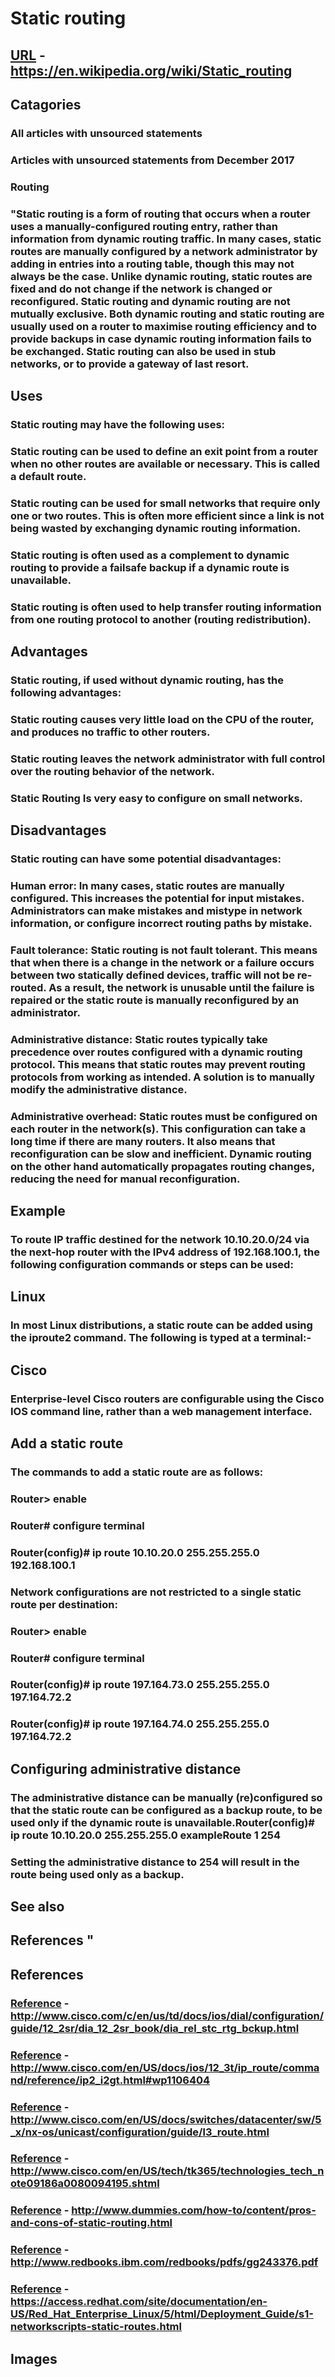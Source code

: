 # Static routing
## [URL](https://en.wikipedia.org/wiki/Static_routing) - https://en.wikipedia.org/wiki/Static_routing
## Catagories
### All articles with unsourced statements
### Articles with unsourced statements from December 2017
### Routing
### "Static routing is a form of routing that occurs when a router uses a manually-configured routing entry, rather than information from dynamic routing traffic. In many cases, static routes are manually configured by a network administrator by adding in entries into a routing table, though this may not always be the case. Unlike dynamic routing, static routes are fixed and do not change if the network is changed or reconfigured. Static routing and dynamic routing are not mutually exclusive. Both dynamic routing and static routing are usually used on a router to maximise routing efficiency and to provide backups in case dynamic routing information fails to be exchanged. Static routing can also be used in stub networks, or to provide a gateway of last resort.
## Uses  
### Static routing may have the following uses: 

### Static routing can be used to define an exit point from a router when no other routes are available or necessary. This is called a default route. 
### Static routing can be used for small networks that require only one or two routes. This is often more efficient since a link is not being wasted by exchanging dynamic routing information. 
### Static routing is often used as a complement to dynamic routing to provide a failsafe backup if a dynamic route is unavailable. 
### Static routing is often used to help transfer routing information from one routing protocol to another (routing redistribution).
## Advantages  
### Static routing, if used without dynamic routing, has the following advantages: 
### Static routing causes very little load on the CPU of the router, and produces no traffic to other routers. 
### Static routing leaves the network administrator with full control over the routing behavior of the network. 
### Static Routing Is very easy to configure on small networks.
## Disadvantages  
### Static routing can have some potential disadvantages: 
### Human error: In many cases, static routes are manually configured. This increases the potential for input mistakes. Administrators can make mistakes and mistype in network information, or configure incorrect routing paths by mistake. 
### Fault tolerance: Static routing is not fault tolerant. This means that when there is a change in the network or a failure occurs between two statically defined devices, traffic will not be re-routed. As a result, the network is unusable until the failure is repaired or the static route is manually reconfigured by an administrator. 
### Administrative distance: Static routes typically take precedence over routes configured with a dynamic routing protocol. This means that static routes may prevent routing protocols from working as intended. A solution is to manually modify the administrative distance. 
### Administrative overhead: Static routes must be configured on each router in the network(s). This configuration can take a long time if there are many routers. It also means that reconfiguration can be slow and inefficient. Dynamic routing on the other hand automatically propagates routing changes, reducing the need for manual reconfiguration.
## Example  
### To route IP traffic destined for the network 10.10.20.0/24 via the next-hop router with the IPv4 address of 192.168.100.1, the following configuration commands or steps can be used:
## Linux  
### In most Linux distributions, a static route can be added using the iproute2 command. The following is typed at a terminal:-
## Cisco  
### Enterprise-level Cisco routers are configurable using the Cisco IOS command line, rather than a web management interface.
## Add a static route  
### The commands to add a static route are as follows: 
### Router> enable 
### Router# configure terminal 
### Router(config)# ip route 10.10.20.0 255.255.255.0 192.168.100.1 

### Network configurations are not restricted to a single static route per destination: 
### Router> enable 
### Router# configure terminal 
### Router(config)# ip route 197.164.73.0 255.255.255.0 197.164.72.2 
### Router(config)# ip route 197.164.74.0 255.255.255.0 197.164.72.2
## Configuring administrative distance  
### The administrative distance can be manually (re)configured so that the static route can be configured as a backup route, to be used only if the dynamic route is unavailable.Router(config)# ip route 10.10.20.0 255.255.255.0 exampleRoute 1 254 
### Setting the administrative distance to 254 will result in the route being used only as a backup.
## See also 
## References "
## References
### [Reference](http://www.cisco.com/c/en/us/td/docs/ios/dial/configuration/guide/12_2sr/dia_12_2sr_book/dia_rel_stc_rtg_bckup.html) - http://www.cisco.com/c/en/us/td/docs/ios/dial/configuration/guide/12_2sr/dia_12_2sr_book/dia_rel_stc_rtg_bckup.html
### [Reference](http://www.cisco.com/en/US/docs/ios/12_3t/ip_route/command/reference/ip2_i2gt.html#wp1106404) - http://www.cisco.com/en/US/docs/ios/12_3t/ip_route/command/reference/ip2_i2gt.html#wp1106404
### [Reference](http://www.cisco.com/en/US/docs/switches/datacenter/sw/5_x/nx-os/unicast/configuration/guide/l3_route.html) - http://www.cisco.com/en/US/docs/switches/datacenter/sw/5_x/nx-os/unicast/configuration/guide/l3_route.html
### [Reference](http://www.cisco.com/en/US/tech/tk365/technologies_tech_note09186a0080094195.shtml) - http://www.cisco.com/en/US/tech/tk365/technologies_tech_note09186a0080094195.shtml
### [Reference](http://www.dummies.com/how-to/content/pros-and-cons-of-static-routing.html) - http://www.dummies.com/how-to/content/pros-and-cons-of-static-routing.html
### [Reference](http://www.redbooks.ibm.com/redbooks/pdfs/gg243376.pdf) - http://www.redbooks.ibm.com/redbooks/pdfs/gg243376.pdf
### [Reference](https://access.redhat.com/site/documentation/en-US/Red_Hat_Enterprise_Linux/5/html/Deployment_Guide/s1-networkscripts-static-routes.html) - https://access.redhat.com/site/documentation/en-US/Red_Hat_Enterprise_Linux/5/html/Deployment_Guide/s1-networkscripts-static-routes.html
## Images